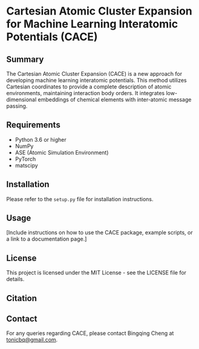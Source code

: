 # Cartesian Atomic Cluster Expansion for Machine Learning Interatomic Potentials (CACE)

## Summary

The Cartesian Atomic Cluster Expansion (CACE) is a new approach for developing machine learning interatomic potentials. This method utilizes Cartesian coordinates to provide a complete description of atomic environments, maintaining interaction body orders. It integrates low-dimensional embeddings of chemical elements with inter-atomic message passing.

## Requirements

- Python 3.6 or higher
- NumPy
- ASE (Atomic Simulation Environment)
- PyTorch
- matscipy

## Installation

Please refer to the `setup.py` file for installation instructions.

## Usage

[Include instructions on how to use the CACE package, example scripts, or a link to a documentation page.]

## License

This project is licensed under the MIT License - see the LICENSE file for details.

## Citation


## Contact

For any queries regarding CACE, please contact Bingqing Cheng at tonicbq@gmail.com.

